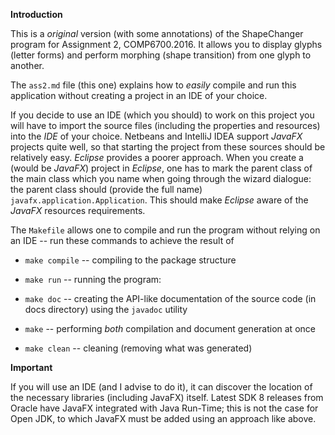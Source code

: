 **Introduction**

This is a *original* version (with some annotations) of the
ShapeChanger program for Assignment 2, COMP6700.2016. It allows you
to display glyphs (letter forms) and perform morphing (shape transition)
from one glyph to another.

The ``ass2.md`` file (this one) explains how to *easily* compile and run this
application without creating a project in an IDE of your choice.

If you decide to use an IDE (which you should) to work on this project
you will have to import the source files (including the properties and
resources) into the *IDE* of your choice. Netbeans and IntelliJ IDEA
support *JavaFX* projects quite well, so that starting the project from
these sources should be relatively easy. *Eclipse* provides a poorer
approach. When you create a (would be *JavaFX*) project in *Eclipse*, one
has to mark the parent class of the main class which you name when going
through the wizard dialogue: the parent class should (provide the full
name) ``javafx.application.Application``. This should make *Eclipse* aware of
the *JavaFX* resources requirements.

The ``Makefile`` allows one to compile and run the program without relying
on an IDE -- run these commands to achieve the result of

- `make compile` -- compiling to the package structure

- `make run` -- running the program:
- `make doc`  -- creating the API-like documentation of the source
  code (in docs directory) using the `javadoc` utility

- `make` -- performing *both* compilation and document generation at once

- `make clean` -- cleaning (removing what was generated)

**Important** 

If you will use an IDE (and I advise to do it), it can discover the
location of the necessary libraries (including JavaFX) itself. Latest
SDK 8 releases from Oracle have JavaFX integrated with Java Run-Time;
this is not the case for Open JDK, to which JavaFX must be added using
an approach like above.

